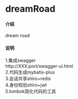 # dreamRoad

#### 介绍
dream road

#### 说明
1.集成swagger  
http://XXX:port/swagger-ui.html  
2.代码生成mybatis-plus  
3.会话共享shiro+redis  
4.身份校验shiro+jwt  
5.lombok简化代码的工具  
